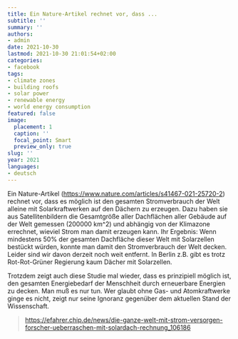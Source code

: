 ```yaml
---
title: Ein Nature-Artikel rechnet vor, dass ...
subtitle: ''
summary: ''
authors:
- admin
date: 2021-10-30
lastmod: 2021-10-30 21:01:54+02:00
categories:
- facebook
tags:
- climate zones
- building roofs
- solar power
- renewable energy
- world energy consumption
featured: false
image:
  placement: 1
  caption: ''
  focal_point: Smart
  preview_only: true
slug: ''
year: 2021
languages:
- deutsch
---
```


Ein Nature-Artikel (https://www.nature.com/articles/s41467-021-25720-2) rechnet vor, dass es möglich ist den gesamten Stromverbrauch der Welt alleine mit Solarkraftwerken auf den Dächern zu erzeugen. Dazu haben sie aus Satellitenbildern die Gesamtgröße aller Dachflächen aller Gebäude auf der Welt gemessen (200000 km^2) und abhängig von der Klimazone errechnet, wieviel Strom man damit erzeugen kann. Ihr Ergebnis: Wenn mindestens 50% der gesamten Dachfläche dieser Welt mit Solarzellen bestückt würden, konnte man damit den Stromverbrauch der Welt decken. 
Leider sind wir davon derzeit noch weit entfernt. In Berlin z.B. gibt es trotz Rot-Rot-Grüner Regierung kaum Dächer mit Solarzellen. 

Trotzdem zeigt auch diese Studie mal wieder, dass es prinzipiell möglich ist, den gesamten Energiebedarf der Menschheit durch erneuerbare Energien zu decken. Man muß es nur tun. Wer glaubt ohne Gas- und Atomkraftwerke ginge es nicht, zeigt nur seine Ignoranz gegenüber dem aktuellen Stand der Wissenschaft.
> https://efahrer.chip.de/news/die-ganze-welt-mit-strom-versorgen-forscher-ueberraschen-mit-solardach-rechnung_106186